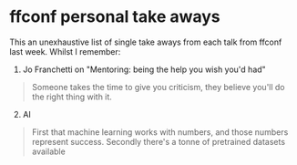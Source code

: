 # ffconf personal take aways

This an unexhaustive list of single take aways from each talk from ffconf last week. Whilst I remember:

1. Jo Franchetti on "Mentoring: being the help you wish you'd had"

> Someone takes the time to give you criticism, they believe you'll do the right thing with it.

2. AI

> First that machine learning works with numbers, and those numbers represent success. Secondly there's a tonne of pretrained datasets available 